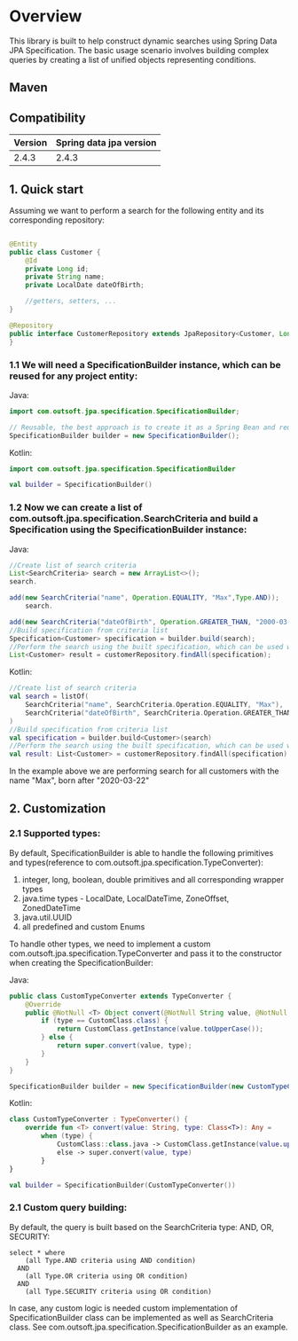 # Overview

This library is built to help construct dynamic searches using Spring Data JPA Specification.
The basic usage scenario involves building complex queries by creating a list of unified objects representing
conditions.

## Maven

## Compatibility

| Version | Spring data jpa version |
|---------|-------------------------|
| 2.4.3   | 2.4.3                   |

## 1. Quick start

Assuming we want to perform a search for the following entity and its corresponding repository:

```java

@Entity
public class Customer {
    @Id
    private Long id;
    private String name;
    private LocalDate dateOfBirth;

    //getters, setters, ...
}

@Repository
public interface CustomerRepository extends JpaRepository<Customer, Long> {
}
```

### 1.1 We will need a SpecificationBuilder instance, which can be reused for any project entity:

Java:

```java
import com.outsoft.jpa.specification.SpecificationBuilder;

// Reusable, the best approach is to create it as a Spring Bean and reuse it wherever needed.
SpecificationBuilder builder = new SpecificationBuilder(); 
```

Kotlin:

```kotlin
import com.outsoft.jpa.specification.SpecificationBuilder

val builder = SpecificationBuilder()
```

### 1.2 Now we can create a list of com.outsoft.jpa.specification.SearchCriteria and build a Specification using the SpecificationBuilder instance:

Java:

```java
//Create list of search criteria
List<SearchCriteria> search = new ArrayList<>();
search.

add(new SearchCriteria("name", Operation.EQUALITY, "Max",Type.AND));
    search.

add(new SearchCriteria("dateOfBirth", Operation.GREATER_THAN, "2000-03-22",Type.AND));
//Build specification from criteria list
Specification<Customer> specification = builder.build(search);
//Perform the search using the built specification, which can be used with any Specification<T> compatible method.
List<Customer> result = customerRepository.findAll(specification);
```

Kotlin:

```kotlin
//Create list of search criteria
val search = listOf(
    SearchCriteria("name", SearchCriteria.Operation.EQUALITY, "Max"),
    SearchCriteria("dateOfBirth", SearchCriteria.Operation.GREATER_THAN, "2020-03-22"),
)
//Build specification from criteria list
val specification = builder.build<Customer>(search)
//Perform the search using the built specification, which can be used with any Specification<T> compatible method.
val result: List<Customer> = customerRepository.findAll(specification)
```

In the example above we are performing search for all customers with the name "Max", born after "2020-03-22"

## 2. Customization

### 2.1 Supported types:

By default, SpecificationBuilder is able to handle the following primitives and types(reference to
com.outsoft.jpa.specification.TypeConverter):

1. integer, long, boolean, double primitives and all corresponding wrapper types
2. java.time types - LocalDate, LocalDateTime, ZoneOffset, ZonedDateTime
3. java.util.UUID
4. all predefined and custom Enums

To handle other types, we need to implement a custom com.outsoft.jpa.specification.TypeConverter and pass it to the
constructor when creating the SpecificationBuilder:

Java:

```java
public class CustomTypeConverter extends TypeConverter {
    @Override
    public @NotNull <T> Object convert(@NotNull String value, @NotNull Class<T> type) {
        if (type == CustomClass.class) {
            return CustomClass.getInstance(value.toUpperCase());
        } else {
            return super.convert(value, type);
        }
    }
}
```

```java
SpecificationBuilder builder = new SpecificationBuilder(new CustomTypeConverter()); 
```

Kotlin:

```kotlin
class CustomTypeConverter : TypeConverter() {
    override fun <T> convert(value: String, type: Class<T>): Any =
        when (type) {
            CustomClass::class.java -> CustomClass.getInstance(value.uppercase())
            else -> super.convert(value, type)
        }
}
```

```kotlin
val builder = SpecificationBuilder(CustomTypeConverter())
```

### 2.1 Custom query building:

By default, the query is built based on the SearchCriteria type: AND, OR, SECURITY:

```aiignore
select * where 
    (all Type.AND criteria using AND condition) 
  AND 
    (all Type.OR criteria using OR condition) 
  AND 
    (all Type.SECURITY criteria using OR condition)
```

In case, any custom logic is needed custom implementation of SpecificationBuilder class can be implemented as well as
SearchCriteria class.
See com.outsoft.jpa.specification.SpecificationBuilder as an example.